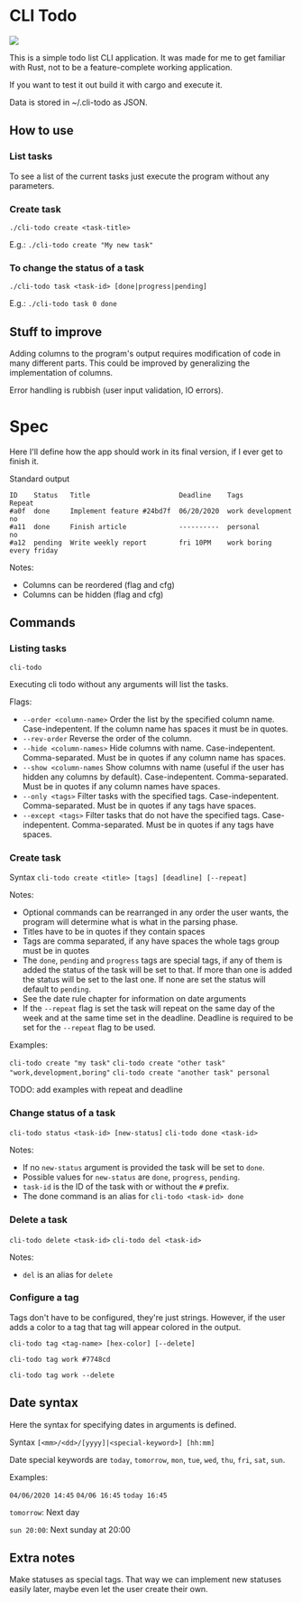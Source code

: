 # CLI Todo

![](https://i.imgur.com/EIA68l8.png)

This is a simple todo list CLI application. It was made for me to get familiar with Rust, not to be a feature-complete working application.

If you want to test it out build it with cargo and execute it.

Data is stored in ~/.cli-todo as JSON.

## How to use

### List tasks
To see a list of the current tasks just execute the program without any parameters.

### Create task
```
./cli-todo create <task-title>
```

E.g.: `./cli-todo create "My new task"`

### To change the status of a task
```
./cli-todo task <task-id> [done|progress|pending]
```

E.g.: `./cli-todo task 0 done`

## Stuff to improve

Adding columns to the program's output requires modification of code in many different parts. This could be improved by generalizing the implementation of columns.

Error handling is rubbish (user input validation, IO errors).

# Spec

Here I'll define how the app should work in its final version, if I ever get to finish it.


Standard output
```
ID    Status   Title                      Deadline    Tags              Repeat
#a0f  done     Implement feature #24bd7f  06/20/2020  work development  no
#a11  done     Finish article             ----------  personal          no
#a12  pending  Write weekly report        fri 10PM    work boring       every friday
```

Notes:
- Columns can be reordered (flag and cfg)
- Columns can be hidden (flag and cfg)

## Commands

### Listing tasks

`cli-todo`

Executing cli todo without any arguments will list the tasks.

Flags:
- `--order <column-name>` Order the list by the specified column name. Case-indepentent. If the column name has spaces it must be in quotes.
- `--rev-order` Reverse the order of the column.
- `--hide <column-names>` Hide columns with name. Case-indepentent. Comma-separated. Must be in quotes if any column name has spaces.
- `--show <column-names` Show columns with name (useful if the user has hidden any columns by default). Case-indepentent. Comma-separated. Must be in quotes if any column names have spaces.
- `--only <tags>` Filter tasks with the specified tags. Case-indepentent. Comma-separated. Must be in quotes if any tags have spaces.
- `--except <tags>` Filter tasks that do not have the specified tags. Case-indepentent. Comma-separated. Must be in quotes if any tags have spaces.

### Create task

Syntax
`cli-todo create <title> [tags] [deadline] [--repeat]`

Notes:
- Optional commands can be rearranged in any order the user wants, the program will determine what is what in the parsing phase.
- Titles have to be in quotes if they contain spaces
- Tags are comma separated, if any have spaces the whole tags group must be in quotes
- The `done`, `pending` and `progress` tags are special tags, if any of them is added the status of the task will be set to that. If more than one is added the status will be set to the last one. If none are set the status will default to `pending`.
- See the date rule chapter for information on date arguments
- If the `--repeat` flag is set the task will repeat on the same day of the week and at the same time set in the deadline. Deadline is required to be set for the `--repeat` flag to be used.

Examples:

`cli-todo create "my task"`
`cli-todo create "other task" "work,development,boring"`
`cli-todo create "another task" personal`

TODO: add examples with repeat and deadline

### Change status of a task

`cli-todo status <task-id> [new-status]`
`cli-todo done <task-id>`

Notes:
- If no `new-status` argument is provided the task will be set to `done`.
- Possible values for `new-status` are `done`, `progress`, `pending`.
- `task-id` is the ID of the task with or without the `#` prefix.
- The done command is an alias for `cli-todo <task-id> done`

### Delete a task

`cli-todo delete <task-id>`
`cli-todo del <task-id>`

Notes:
- `del` is an alias for `delete`

### Configure a tag

Tags don't have to be configured, they're just strings. However, if the user adds a color to a tag that tag will appear colored in the output.

`cli-todo tag <tag-name> [hex-color] [--delete]`

`cli-todo tag work #7748cd`

`cli-todo tag work --delete`


## Date syntax

Here the syntax for specifying dates in arguments is defined.

Syntax `[<mm>/<dd>/[yyyy]|<special-keyword>] [hh:mm]`

Date special keywords are `today`, `tomorrow`, `mon`, `tue`, `wed`, `thu`, `fri`, `sat`, `sun`.

Examples:

`04/06/2020 14:45`
`04/06 16:45`
`today 16:45` 

`tomorrow`: Next day

`sun 20:00`: Next sunday at 20:00

## Extra notes

Make statuses as special tags. That way we can implement new statuses easily later, maybe even let the user create their own.